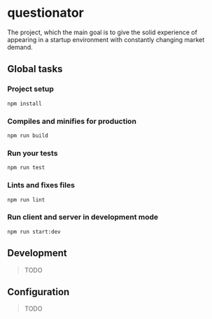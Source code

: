# questionator

The project, which the main goal is to give the solid experience of appearing in a startup environment with constantly changing market demand.

## Global tasks

### Project setup
```
npm install
```

### Compiles and minifies for production
```
npm run build
```

### Run your tests
```
npm run test
```

### Lints and fixes files
```
npm run lint
```

### Run client and server in development mode
```
npm run start:dev
```

## Development

> TODO

## Configuration

> TODO